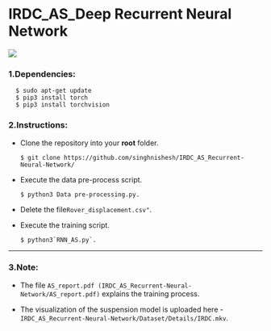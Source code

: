 # IRDC_AS_Deep Recurrent Neural Network

<img src="https://user-images.githubusercontent.com/64838088/109211534-5eab7880-77d4-11eb-817f-dd36c64854ff.jpg"/>

### 1.Dependencies:
      $ sudo apt-get update
      $ pip3 install torch 
      $ pip3 install torchvision
### 2.Instructions:

* Clone the repository into your **root** folder.

      $ git clone https://github.com/singhnishesh/IRDC_AS_Recurrent-Neural-Network/
* Execute the data pre-process script.       
    
      $ python3 Data pre-processing.py.
  
* Delete the file`Rover_displacement.csv"`.  
  
* Execute the training script.

      $ python3`RNN_AS.py`.

-------------------------------------------------------------------------------------------------------------------------------------------------------
### 3.Note:  

* The file `AS_report.pdf (IRDC_AS_Recurrent-Neural-Network/AS_report.pdf)` explains the training process.  

* The visualization of the suspension model is uploaded here - `IRDC_AS_Recurrent-Neural-Network/Dataset/Details/IRDC.mkv`.


